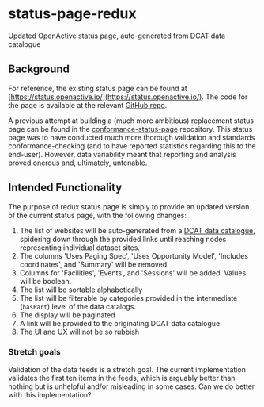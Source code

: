 # status-page-redux

Updated OpenActive status page, auto-generated from DCAT data catalogue

## Background

For reference, the existing status page can be found at [https://status.openactive.io/](https://status.openactive.io/). The code for the page is available at the relevant [GitHub repo](https://github.com/openactive/api-dashboard).

A previous attempt at building a (much more ambitious) replacement status page can be found in the [conformance-status-page](https://github.com/openactive/conformance-status-page) repository. This status page was to have conducted much more thorough validation and standards conformance-checking (and to have reported statistics regarding this to the end-user). However, data variability meant that reporting and analysis proved onerous and, ultimately, untenable.

## Intended Functionality

The purpose of redux status page is simply to provide an updated version of the current status page, with the following changes:

1. The list of websites will be auto-generated from a [DCAT data catalogue](https://openactive.io/data-catalogs/data-catalog-collection.jsonld), spidering down through the provided links until reaching nodes representing individual dataset sites.
1. The columns 'Uses Paging Spec', 'Uses Opportunity Model', 'Includes coordinates', and 'Summary' will be removed.
2. Columns for 'Facilities', 'Events', and 'Sessions' will be added. Values will be boolean.
3. The list will be sortable alphabetically
4. The list will be filterable by categories provided in the intermediate (`hasPart`) level of the data catalogs.
5. The display will be paginated
6. A link will be provided to the originating DCAT data catalogue
7. The UI and UX will not be so rubbish

### Stretch goals

Validation of the data feeds is a stretch goal. The current implementation validates the first ten items in the feeds, which is arguably better than nothing but is unhelpful and/or misleading in some cases. Can we do better with this implementation?
